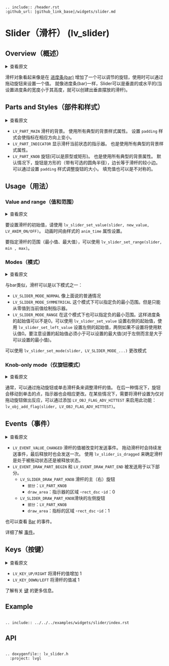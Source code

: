 ```eval_rst
.. include:: /header.rst 
:github_url: |github_link_base|/widgets/slider.md
```
# Slider（滑杆） (lv_slider)

## Overview（概述）

<details>
<summary>查看原文</summary>
<p>

The Slider object looks like a [Bar](/widgets/core/bar) supplemented with a knob. The knob can be dragged to set a value. Just like Bar, Slider can be vertical or horizontal.

</p>
</details>

滑杆对象看起来像是在 [进度条(bar)](/widgets/core/bar) 增加了一个可以调节的旋钮，使用时可以通过拖动旋钮来设置一个值。 就像进度条(bar)一样，Slider可以是垂直的或水平的(当设置进度条的宽度小于其高度，就可以创建出垂直摆放的滑杆)。

## Parts and Styles（部件和样式）

<details>
<summary>查看原文</summary>
<p>

- `LV_PART_MAIN` The background of the slider. Uses all the typical background style properties. `padding` makes the indicator smaller in the respective direction.
- `LV_PART_INDICATOR` The indicator that shows the current state of the slider. Also uses all the typical background style properties.
- `LV_PART_KNOB` A rectangle (or circle) drawn at the current value. Also uses all the typical background properties to describe the knob(s). By default the knob is square (with a optional corner radius) with side length equal to the smaller side of the slider. The knob can be made larger with the `padding` values. Padding values can be asymmetric too. 

</p>
</details>

- `LV_PART_MAIN` 滑杆的背景。 使用所有典型的背景样式属性。 设置 `padding` 样式会使指标在相应方向上变小。
- `LV_PART_INDICATOR` 显示滑杆当前状态的指示器。 也是使用所有典型的背景样式属性。
- `LV_PART_KNOB` 旋钮(可以是原型或矩形)。 也是使用所有典型的背景属性。 默认情况下，旋钮是方形的（带有可选的圆角半径），边长等于滑杆的较小边。 可以通过设置 `padding` 样式调整旋钮的大小。 填充值也可以是不对称的。


## Usage（用法）

### Value and range（值和范围）

<details>
<summary>查看原文</summary>
<p>

To set an initial value use `lv_slider_set_value(slider, new_value, LV_ANIM_ON/OFF)`.  The animation time is set by the styles' `anim_time` property.

To specify the range (min, max values), `lv_slider_set_range(slider, min , max)` can be used.

</p>
</details>

要设置滑杆的初始值，请使用 `lv_slider_set_value(slider, new_value, LV_ANIM_ON/OFF)`。 动画时间由样式的 `anim_time` 属性设置。

要指定滑杆的范围（最小值、最大值），可以使用 `lv_slider_set_range(slider, min , max)`。

### Modes（模式）

<details>
<summary>查看原文</summary>
<p>

The slider can be one the following modes:
- `LV_SLIDER_MODE_NORMAL` A normal slider as described above
- `LV_SLIDER_MODE_SYMMETRICAL` Draw the indicator form the zero value to current value. Requires negaitve minimum range and positive maximum range.
- `LV_SLIDER_MODE_RANGE` Allows setting the start value too by `lv_bar_set_start_value(bar, new_value, LV_ANIM_ON/OFF)`. The start value has to be always smaller than the end value.

The mode can be changed with `lv_slider_set_mode(slider, LV_SLIDER_MODE_...)`

</p>
</details>

与bar类似，滑杆可以是以下模式之一：
- `LV_SLIDER_MODE_NORMAL` 像上面说的普通情况
- `LV_SLIDER_MODE_SYMMETRICAL` 这个模式下可以指定负的最小范围。但是只能从零值到当前值绘制指示器。
- `LV_SLIDER_MODE_RANGE` 在这个模式下也可以指定负的最小范围。这样进度条的起始值可以不是0。可以使用 `lv_slider_set_value` 设置右侧的起始值，使用 `lv_slider_set_left_value` 设置左侧的起始值，两侧如果不设置将使用默认值0。要注意设置的起始值必须小于可以设置的最大值(对于左侧而言是大于可以设置的最小值)。

可以使用 `lv_slider_set_mode(slider, LV_SLIDER_MODE_...)` 更改模式

### Knob-only mode（仅旋钮模式）

<details>
<summary>查看原文</summary>
<p>

Normally, the slider can be adjusted either by dragging the knob, or by clicking on the slider bar. 
In the latter case the knob moves to the point clicked and slider value changes accordingly. In some cases it is desirable to set the slider to react on dragging the knob only. This feature is enabled by adding the `LV_OBJ_FLAG_ADV_HITTEST`: `lv_obj_add_flag(slider, LV_OBJ_FLAG_ADV_HITTEST)`.

</p>
</details>

通常，可以通过拖动旋钮或单击滑杆条来调整滑杆的值。
在后一种情况下，旋钮会移动到单击的点，指示器也会相应更改。在某些情况下，需要将滑杆设置为仅对拖动旋钮做出反应，可以通过添加 `LV_OBJ_FLAG_ADV_HITTEST` 来启用此功能：`lv_obj_add_flag(slider, LV_OBJ_FLAG_ADV_HITTEST)`。

## Events（事件）

<details>
<summary>查看原文</summary>
<p>

- `LV_EVENT_VALUE_CHANGED` Sent while the slider is being dragged or changed with keys. 
The event is sent continuously while the slider is dragged and once when released. Use `lv_slider_is_dragged` to detemine whether the Slider is still being dragged or has just been released.
- `LV_EVENT_DRAW_PART_BEGIN` and `LV_EVENT_DRAW_PART_END` are sent for the following parts. 
    - `LV_SLIDER_DRAW_PART_KNOB` The main (right) knob of the slider
        - `part`: `LV_PART_KNOB` 
        - `draw_area`: area of the indicator
        - `rect_dsc`
        - `id`: 0
    - `LV_SLIDER_DRAW_PART_KNOB`  The left knob of the slider
        - `part`: `LV_PART_KNOB` 
        - `draw_area`: area of the indicator
        - `rect_dsc`
        - `id`: 1

See the events of the [Bar](/widgets/core/bar) too.

Learn more about [Events](/overview/event).

</p>
</details>

- `LV_EVENT_VALUE_CHANGED` 滑杆的值被改变时发送事件。
拖动滑杆时会持续发送事件，最后释放时也会发送一次。 使用 `lv_slider_is_dragged` 来确定滑杆是处于被拖动状态还是被释放状态。
- `LV_EVENT_DRAW_PART_BEGIN` 和 `LV_EVENT_DRAW_PART_END` 被发送用于以下部分。
     - `LV_SLIDER_DRAW_PART_KNOB` 滑杆的主（右）旋钮
         - `部分`：`LV_PART_KNOB`
         - `draw_area`：指示器的区域
         -`rect_dsc`
         -`id`：0
     - `LV_SLIDER_DRAW_PART_KNOB`滑块的左侧旋钮
         - `部分`：`LV_PART_KNOB`
         - `draw_area`：指标的区域
         -`rect_dsc`
         -`id`：1

也可以查看 [Bar](/widgets/core/bar) 的事件。

详细了解 [事件](/overview/event)。

## Keys（按键）

<details>
<summary>查看原文</summary>
<p>

- `LV_KEY_UP/RIGHT` Increment the slider's value by 1
- `LV_KEY_DOWN/LEFT` Decrement the slider's value by 1

Learn more about [Keys](/overview/indev).

</p>
</details>

- `LV_KEY_UP/RIGHT` 将滑杆的值增加 1
- `LV_KEY_DOWN/LEFT` 将滑杆的值减 1

了解有关 [键](/overview/indev) 的更多信息。

## Example

```eval_rst

.. include:: ../../../examples/widgets/slider/index.rst

```

## API 

```eval_rst

.. doxygenfile:: lv_slider.h
  :project: lvgl
        
```
